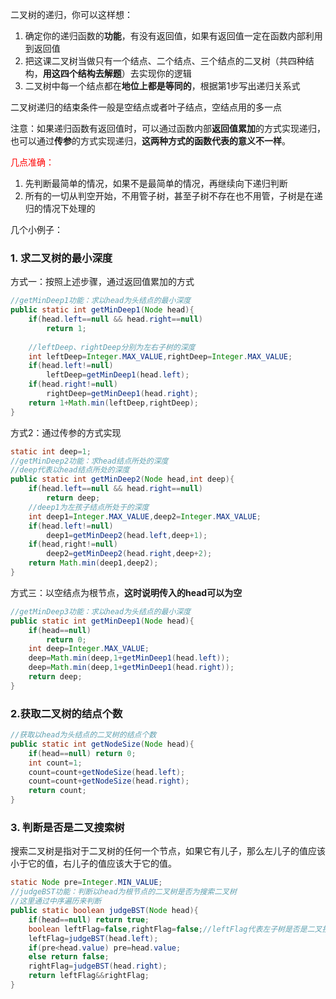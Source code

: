 二叉树的递归，你可以这样想：

1. 确定你的递归函数的**功能**，有没有返回值，如果有返回值一定在函数内部利用到返回值
2. 把这课二叉树当做只有一个结点、二个结点、三个结点的二叉树（共四种结构，**用这四个结构去解题**）去实现你的逻辑
3. 二叉树中每一个结点都在**地位上都是等同的**，根据第1步写出递归关系式

二叉树递归的结束条件一般是空结点或者叶子结点，空结点用的多一点

注意：如果递归函数有返回值时，可以通过函数内部**返回值累加**的方式实现递归，也可以通过**传参**的方式实现递归，**这两种方式的函数代表的意义不一样**。



<font color="red">几点准确：</font>

1. 先判断最简单的情况，如果不是最简单的情况，再继续向下递归判断
2. 所有的一切从判空开始，不用管子树，甚至子树不存在也不用管，子树是在递归的情况下处理的



几个小例子：

### 1. 求二叉树的最小深度

方式一：按照上述步骤，通过返回值累加的方式

```java
//getMinDeep1功能：求以head为头结点的最小深度
public static int getMinDeep1(Node head){
	if(head.left==null && head.right==null)
        return 1;
    
    //leftDeep、rightDeep分别为左右子树的深度
    int leftDeep=Integer.MAX_VALUE,rightDeep=Integer.MAX_VALUE;
    if(head.left!=null)
        leftDeep=getMinDeep1(head.left);
    if(head.right!=null)
        rightDeep=getMinDeep1(head.right);
    return 1+Math.min(leftDeep,rightDeep);
}
```

方式2：通过传参的方式实现

```java
static int deep=1;
//getMinDeep2功能：求head结点所处的深度
//deep代表以head结点所处的深度
public static int getMinDeep2(Node head,int deep){
	if(head.left==null && head.right==null)
        return deep;
    //deep1为左孩子结点所处于的深度
    int deep1=Integer.MAX_VALUE,deep2=Integer.MAX_VALUE;
    if(head.left!=null)
        deep1=getMinDeep2(head.left,deep+1);
    if(head,right!=null)
        deep2=getMinDeep2(head.right,deep+2);
    return Math.min(deep1,deep2);
}
```

方式三：以空结点为根节点，**这时说明传入的head可以为空**

```java
//getMinDeep3功能：求以head为头结点的最小深度
public static int getMinDeep1(Node head){
	if(head==null)
        return 0;
    int deep=Integer.MAX_VALUE;
    deep=Math.min(deep,1+getMinDeep1(head.left));
    deep=Math.min(deep,1+getMinDeep1(head.right));
    return deep;
}
```



### 2.获取二叉树的结点个数

```java
//获取以head为头结点的二叉树的结点个数
public static int getNodeSize(Node head){
	if(head==null) return 0;
    int count=1;
    count=count+getNodeSize(head.left);
    count=count+getNodeSize(head.right);
    return count;
}
```



### 3. 判断是否是二叉搜索树

搜索二叉树是指对于二叉树的任何一个节点，如果它有儿子，那么左儿子的值应该小于它的值，右儿子的值应该大于它的值。

```java
static Node pre=Integer.MIN_VALUE;
//judgeBST功能：判断以head为根节点的二叉树是否为搜索二叉树
//这里通过中序遍历来判断
public static boolean judgeBST(Node head){
    if(head==null) return true;
    boolean leftFlag=false,rightFlag=false;//leftFlag代表左子树是否是二叉搜索树
    leftFlag=judgeBST(head.left);
    if(pre<head.value) pre=head.value;
    else return false;
    rightFlag=judgeBST(head.right);
    return leftFlag&&rightFlag;
}
```


